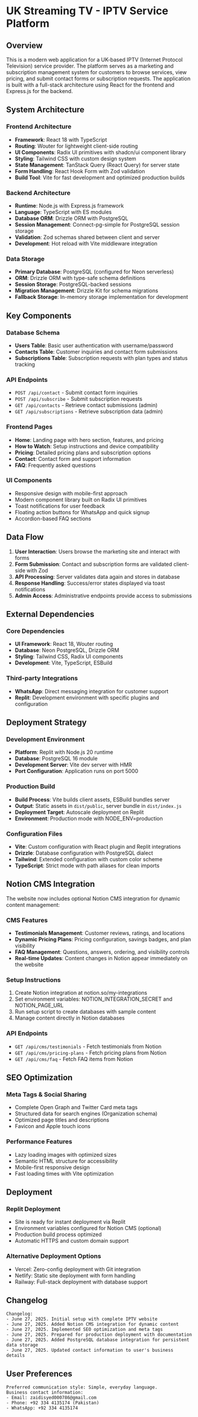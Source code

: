 # UK Streaming TV - IPTV Service Platform

## Overview

This is a modern web application for a UK-based IPTV (Internet Protocol Television) service provider. The platform serves as a marketing and subscription management system for customers to browse services, view pricing, and submit contact forms or subscription requests. The application is built with a full-stack architecture using React for the frontend and Express.js for the backend.

## System Architecture

### Frontend Architecture
- **Framework**: React 18 with TypeScript
- **Routing**: Wouter for lightweight client-side routing
- **UI Components**: Radix UI primitives with shadcn/ui component library
- **Styling**: Tailwind CSS with custom design system
- **State Management**: TanStack Query (React Query) for server state
- **Form Handling**: React Hook Form with Zod validation
- **Build Tool**: Vite for fast development and optimized production builds

### Backend Architecture
- **Runtime**: Node.js with Express.js framework
- **Language**: TypeScript with ES modules
- **Database ORM**: Drizzle ORM with PostgreSQL
- **Session Management**: Connect-pg-simple for PostgreSQL session storage
- **Validation**: Zod schemas shared between client and server
- **Development**: Hot reload with Vite middleware integration

### Data Storage
- **Primary Database**: PostgreSQL (configured for Neon serverless)
- **ORM**: Drizzle ORM with type-safe schema definitions
- **Session Storage**: PostgreSQL-backed sessions
- **Migration Management**: Drizzle Kit for schema migrations
- **Fallback Storage**: In-memory storage implementation for development

## Key Components

### Database Schema
- **Users Table**: Basic user authentication with username/password
- **Contacts Table**: Customer inquiries and contact form submissions
- **Subscriptions Table**: Subscription requests with plan types and status tracking

### API Endpoints
- `POST /api/contact` - Submit contact form inquiries
- `POST /api/subscribe` - Submit subscription requests
- `GET /api/contacts` - Retrieve contact submissions (admin)
- `GET /api/subscriptions` - Retrieve subscription data (admin)

### Frontend Pages
- **Home**: Landing page with hero section, features, and pricing
- **How to Watch**: Setup instructions and device compatibility
- **Pricing**: Detailed pricing plans and subscription options
- **Contact**: Contact form and support information
- **FAQ**: Frequently asked questions

### UI Components
- Responsive design with mobile-first approach
- Modern component library built on Radix UI primitives
- Toast notifications for user feedback
- Floating action buttons for WhatsApp and quick signup
- Accordion-based FAQ sections

## Data Flow

1. **User Interaction**: Users browse the marketing site and interact with forms
2. **Form Submission**: Contact and subscription forms are validated client-side with Zod
3. **API Processing**: Server validates data again and stores in database
4. **Response Handling**: Success/error states displayed via toast notifications
5. **Admin Access**: Administrative endpoints provide access to submissions

## External Dependencies

### Core Dependencies
- **UI Framework**: React 18, Wouter routing
- **Database**: Neon PostgreSQL, Drizzle ORM
- **Styling**: Tailwind CSS, Radix UI components
- **Development**: Vite, TypeScript, ESBuild

### Third-party Integrations
- **WhatsApp**: Direct messaging integration for customer support
- **Replit**: Development environment with specific plugins and configuration

## Deployment Strategy

### Development Environment
- **Platform**: Replit with Node.js 20 runtime
- **Database**: PostgreSQL 16 module
- **Development Server**: Vite dev server with HMR
- **Port Configuration**: Application runs on port 5000

### Production Build
- **Build Process**: Vite builds client assets, ESBuild bundles server
- **Output**: Static assets in `dist/public`, server bundle in `dist/index.js`
- **Deployment Target**: Autoscale deployment on Replit
- **Environment**: Production mode with NODE_ENV=production

### Configuration Files
- **Vite**: Custom configuration with React plugin and Replit integrations
- **Drizzle**: Database configuration with PostgreSQL dialect
- **Tailwind**: Extended configuration with custom color scheme
- **TypeScript**: Strict mode with path aliases for clean imports

## Notion CMS Integration

The website now includes optional Notion CMS integration for dynamic content management:

### CMS Features
- **Testimonials Management**: Customer reviews, ratings, and locations
- **Dynamic Pricing Plans**: Pricing configuration, savings badges, and plan visibility
- **FAQ Management**: Questions, answers, ordering, and visibility controls
- **Real-time Updates**: Content changes in Notion appear immediately on the website

### Setup Instructions
1. Create Notion integration at notion.so/my-integrations
2. Set environment variables: NOTION_INTEGRATION_SECRET and NOTION_PAGE_URL
3. Run setup script to create databases with sample content
4. Manage content directly in Notion databases

### API Endpoints
- `GET /api/cms/testimonials` - Fetch testimonials from Notion
- `GET /api/cms/pricing-plans` - Fetch pricing plans from Notion  
- `GET /api/cms/faq` - Fetch FAQ items from Notion

## SEO Optimization

### Meta Tags & Social Sharing
- Complete Open Graph and Twitter Card meta tags
- Structured data for search engines (Organization schema)
- Optimized page titles and descriptions
- Favicon and Apple touch icons

### Performance Features
- Lazy loading images with optimized sizes
- Semantic HTML structure for accessibility
- Mobile-first responsive design
- Fast loading times with Vite optimization

## Deployment

### Replit Deployment
- Site is ready for instant deployment via Replit
- Environment variables configured for Notion CMS (optional)
- Production build process optimized
- Automatic HTTPS and custom domain support

### Alternative Deployment Options
- Vercel: Zero-config deployment with Git integration
- Netlify: Static site deployment with form handling
- Railway: Full-stack deployment with database support

## Changelog

```
Changelog:
- June 27, 2025. Initial setup with complete IPTV website
- June 27, 2025. Added Notion CMS integration for dynamic content
- June 27, 2025. Implemented SEO optimization and meta tags
- June 27, 2025. Prepared for production deployment with documentation
- June 27, 2025. Added PostgreSQL database integration for persistent data storage
- June 27, 2025. Updated contact information to user's business details
```

## User Preferences

```
Preferred communication style: Simple, everyday language.
Business contact information:
- Email: zaidisyed000786@gmail.com
- Phone: +92 334 4135174 (Pakistan)
- WhatsApp: +92 334 4135174
```